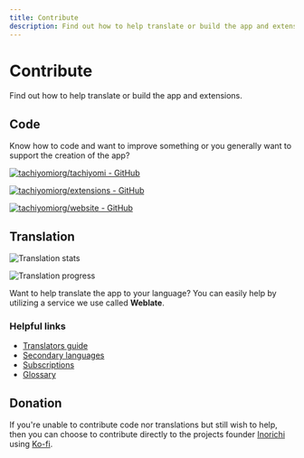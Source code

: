 ```yaml
---
title: Contribute
description: Find out how to help translate or build the app and extensions.
---
```


# Contribute
Find out how to help translate or build the app and extensions.

## Code
Know how to code and want to improve something or you generally want to support the creation of the app?

[![tachiyomiorg/tachiyomi - GitHub](https://gh-card.dev/repos/tachiyomiorg/tachiyomi.svg)](https://github.com/tachiyomiorg/tachiyomi)

[![tachiyomiorg/extensions - GitHub](https://gh-card.dev/repos/tachiyomiorg/extensions.svg)](https://github.com/tachiyomiorg/extensions)

[![tachiyomiorg/website - GitHub](https://gh-card.dev/repos/tachiyomiorg/website.svg)](https://github.com/tachiyomiorg/website)

## Translation
![Translation stats](https://hosted.weblate.org/widget/tachiyomi/strings/287x66-grey.png)

![Translation progress](https://hosted.weblate.org/widget/tachiyomi/strings/horizontal-auto.svg)

Want to help translate the app to your language? You can easily help by utilizing a service we use called **Weblate**.

### Helpful links
* [Translators guide](https://docs.weblate.org/en/latest/user/translating.html)
* [Secondary languages](https://docs.weblate.org/en/latest/user/profile.html#secondary-languages)
* [Subscriptions](https://docs.weblate.org/en/latest/user/profile.html#subscriptions)
* [Glossary](https://docs.weblate.org/en/latest/user/translating.html#glossary)

## Donation
If you're unable to contribute code nor translations but still wish to help, then you can choose to contribute directly to the projects founder [Inorichi](https://github.com/inorichi/) using [Ko-fi](https://ko-fi.com/inorichi).
